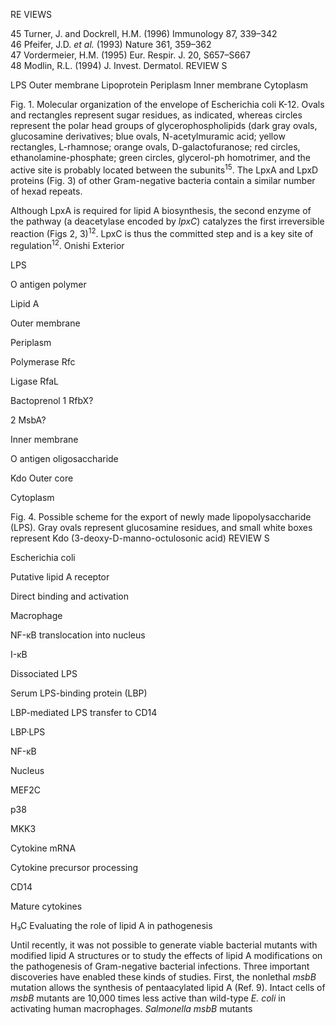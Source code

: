 
RE VIEWS

45 Turner, J. and Dockrell, H.M. (1996) Immunology 87, 339–342  
46 Pfeifer, J.D. *et al.* (1993) Nature 361, 359–362  
47 Vordermeier, H.M. (1995) Eur. Respir. J. 20, S657–S667  
48 Modlin, R.L. (1994) J. Invest. Dermatol. 
REVIEW S

LPS
Outer membrane
Lipoprotein
Periplasm
Inner membrane
Cytoplasm

Fig. 1. Molecular organization of the envelope of Escherichia coli K-12. Ovals and rectangles represent sugar residues, as indicated, whereas circles represent the polar head groups of glycerophospholipids (dark gray ovals, glucosamine derivatives; blue ovals, N-acetylmuramic acid; yellow rectangles, L-rhamnose; orange ovals, D-galactofuranose; red circles, ethanolamine-phosphate; green circles, glycerol-ph
homotrimer, and the active site is probably located between the subunits<sup>15</sup>. The LpxA and LpxD proteins (Fig. 3) of other Gram-negative bacteria contain a similar number of hexad repeats.

Although LpxA is required for lipid A biosynthesis, the second enzyme of the pathway (a deacetylase encoded by *lpxC*) catalyzes the first irreversible reaction (Figs 2, 3)<sup>12</sup>. LpxC is thus the committed step and is a key site of regulation<sup>12</sup>. Onishi
Exterior

LPS

O antigen
polymer

Lipid A

Outer membrane

Periplasm

Polymerase
Rfc

Ligase
RfaL

Bactoprenol
1
RfbX?

2
MsbA?

Inner membrane

O antigen
oligosaccharide

Kdo
Outer core

Cytoplasm

Fig. 4. Possible scheme for the export of newly made lipopolysaccharide (LPS). Gray ovals represent glucosamine residues, and small white boxes represent Kdo (3-deoxy-D-manno-octulosonic acid)
REVIEW S

Escherichia coli

Putative lipid A
receptor

Direct binding
and activation

Macrophage

NF-κB translocation
into nucleus

I-κB

Dissociated
LPS

Serum LPS-binding
protein (LBP)

LBP-mediated LPS
transfer to CD14

LBP·LPS

NF-κB

Nucleus

MEF2C

p38

MKK3

Cytokine mRNA

Cytokine precursor
processing

CD14

Mature
cytokines

H₃C
Evaluating the role of lipid A in pathogenesis

Until recently, it was not possible to generate viable bacterial mutants with modified lipid A structures or to study the effects of lipid A modifications on the pathogenesis of Gram-negative bacterial infections. Three important discoveries have enabled these kinds of studies. First, the nonlethal *msbB* mutation allows the synthesis of pentaacylated lipid A (Ref. 9). Intact cells of *msbB* mutants are 10,000 times less active than wild-type *E. coli* in activating human macrophages. *Salmonella msbB* mutants